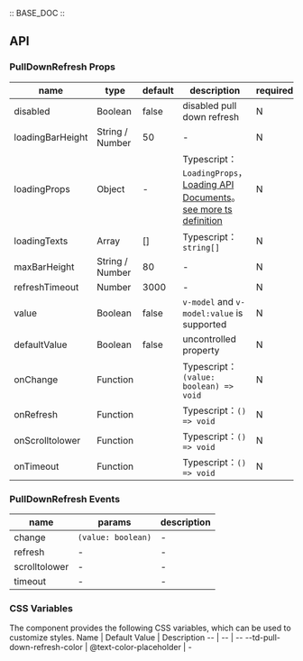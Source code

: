 :: BASE_DOC ::

## API

### PullDownRefresh Props

name | type | default | description | required
-- | -- | -- | -- | --
disabled | Boolean | false | disabled pull down refresh | N
loadingBarHeight | String / Number | 50 | \- | N
loadingProps | Object | - | Typescript：`LoadingProps`，[Loading API Documents](./loading?tab=api)。[see more ts definition](https://github.com/Tencent/tdesign-mobile-vue/tree/develop/src/pull-down-refresh/type.ts) | N
loadingTexts | Array | [] | Typescript：`string[]` | N
maxBarHeight | String / Number | 80 | \- | N
refreshTimeout | Number | 3000 | \- | N
value | Boolean | false | `v-model` and `v-model:value` is supported | N
defaultValue | Boolean | false | uncontrolled property | N
onChange | Function |  | Typescript：`(value: boolean) => void`<br/> | N
onRefresh | Function |  | Typescript：`() => void`<br/> | N
onScrolltolower | Function |  | Typescript：`() => void`<br/> | N
onTimeout | Function |  | Typescript：`() => void`<br/> | N

### PullDownRefresh Events

name | params | description
-- | -- | --
change | `(value: boolean)` | \-
refresh | \- | \-
scrolltolower | \- | \-
timeout | \- | \-

### CSS Variables

The component provides the following CSS variables, which can be used to customize styles.
Name | Default Value | Description 
-- | -- | --
--td-pull-down-refresh-color | @text-color-placeholder | - 
